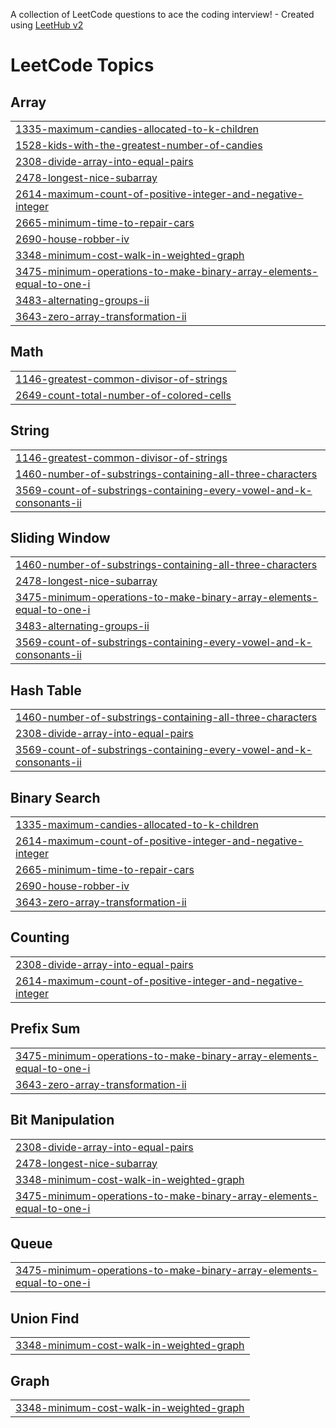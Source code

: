 A collection of LeetCode questions to ace the coding interview! - Created using [LeetHub v2](https://github.com/arunbhardwaj/LeetHub-2.0)
<!---LeetCode Topics Start-->
# LeetCode Topics
## Array
|  |
| ------- |
| [1335-maximum-candies-allocated-to-k-children](https://github.com/kvidheeshkumar/Leetcode/tree/master/1335-maximum-candies-allocated-to-k-children) |
| [1528-kids-with-the-greatest-number-of-candies](https://github.com/kvidheeshkumar/Leetcode/tree/master/1528-kids-with-the-greatest-number-of-candies) |
| [2308-divide-array-into-equal-pairs](https://github.com/kvidheeshkumar/Leetcode/tree/master/2308-divide-array-into-equal-pairs) |
| [2478-longest-nice-subarray](https://github.com/kvidheeshkumar/Leetcode/tree/master/2478-longest-nice-subarray) |
| [2614-maximum-count-of-positive-integer-and-negative-integer](https://github.com/kvidheeshkumar/Leetcode/tree/master/2614-maximum-count-of-positive-integer-and-negative-integer) |
| [2665-minimum-time-to-repair-cars](https://github.com/kvidheeshkumar/Leetcode/tree/master/2665-minimum-time-to-repair-cars) |
| [2690-house-robber-iv](https://github.com/kvidheeshkumar/Leetcode/tree/master/2690-house-robber-iv) |
| [3348-minimum-cost-walk-in-weighted-graph](https://github.com/kvidheeshkumar/Leetcode/tree/master/3348-minimum-cost-walk-in-weighted-graph) |
| [3475-minimum-operations-to-make-binary-array-elements-equal-to-one-i](https://github.com/kvidheeshkumar/Leetcode/tree/master/3475-minimum-operations-to-make-binary-array-elements-equal-to-one-i) |
| [3483-alternating-groups-ii](https://github.com/kvidheeshkumar/Leetcode/tree/master/3483-alternating-groups-ii) |
| [3643-zero-array-transformation-ii](https://github.com/kvidheeshkumar/Leetcode/tree/master/3643-zero-array-transformation-ii) |
## Math
|  |
| ------- |
| [1146-greatest-common-divisor-of-strings](https://github.com/kvidheeshkumar/Leetcode/tree/master/1146-greatest-common-divisor-of-strings) |
| [2649-count-total-number-of-colored-cells](https://github.com/kvidheeshkumar/Leetcode/tree/master/2649-count-total-number-of-colored-cells) |
## String
|  |
| ------- |
| [1146-greatest-common-divisor-of-strings](https://github.com/kvidheeshkumar/Leetcode/tree/master/1146-greatest-common-divisor-of-strings) |
| [1460-number-of-substrings-containing-all-three-characters](https://github.com/kvidheeshkumar/Leetcode/tree/master/1460-number-of-substrings-containing-all-three-characters) |
| [3569-count-of-substrings-containing-every-vowel-and-k-consonants-ii](https://github.com/kvidheeshkumar/Leetcode/tree/master/3569-count-of-substrings-containing-every-vowel-and-k-consonants-ii) |
## Sliding Window
|  |
| ------- |
| [1460-number-of-substrings-containing-all-three-characters](https://github.com/kvidheeshkumar/Leetcode/tree/master/1460-number-of-substrings-containing-all-three-characters) |
| [2478-longest-nice-subarray](https://github.com/kvidheeshkumar/Leetcode/tree/master/2478-longest-nice-subarray) |
| [3475-minimum-operations-to-make-binary-array-elements-equal-to-one-i](https://github.com/kvidheeshkumar/Leetcode/tree/master/3475-minimum-operations-to-make-binary-array-elements-equal-to-one-i) |
| [3483-alternating-groups-ii](https://github.com/kvidheeshkumar/Leetcode/tree/master/3483-alternating-groups-ii) |
| [3569-count-of-substrings-containing-every-vowel-and-k-consonants-ii](https://github.com/kvidheeshkumar/Leetcode/tree/master/3569-count-of-substrings-containing-every-vowel-and-k-consonants-ii) |
## Hash Table
|  |
| ------- |
| [1460-number-of-substrings-containing-all-three-characters](https://github.com/kvidheeshkumar/Leetcode/tree/master/1460-number-of-substrings-containing-all-three-characters) |
| [2308-divide-array-into-equal-pairs](https://github.com/kvidheeshkumar/Leetcode/tree/master/2308-divide-array-into-equal-pairs) |
| [3569-count-of-substrings-containing-every-vowel-and-k-consonants-ii](https://github.com/kvidheeshkumar/Leetcode/tree/master/3569-count-of-substrings-containing-every-vowel-and-k-consonants-ii) |
## Binary Search
|  |
| ------- |
| [1335-maximum-candies-allocated-to-k-children](https://github.com/kvidheeshkumar/Leetcode/tree/master/1335-maximum-candies-allocated-to-k-children) |
| [2614-maximum-count-of-positive-integer-and-negative-integer](https://github.com/kvidheeshkumar/Leetcode/tree/master/2614-maximum-count-of-positive-integer-and-negative-integer) |
| [2665-minimum-time-to-repair-cars](https://github.com/kvidheeshkumar/Leetcode/tree/master/2665-minimum-time-to-repair-cars) |
| [2690-house-robber-iv](https://github.com/kvidheeshkumar/Leetcode/tree/master/2690-house-robber-iv) |
| [3643-zero-array-transformation-ii](https://github.com/kvidheeshkumar/Leetcode/tree/master/3643-zero-array-transformation-ii) |
## Counting
|  |
| ------- |
| [2308-divide-array-into-equal-pairs](https://github.com/kvidheeshkumar/Leetcode/tree/master/2308-divide-array-into-equal-pairs) |
| [2614-maximum-count-of-positive-integer-and-negative-integer](https://github.com/kvidheeshkumar/Leetcode/tree/master/2614-maximum-count-of-positive-integer-and-negative-integer) |
## Prefix Sum
|  |
| ------- |
| [3475-minimum-operations-to-make-binary-array-elements-equal-to-one-i](https://github.com/kvidheeshkumar/Leetcode/tree/master/3475-minimum-operations-to-make-binary-array-elements-equal-to-one-i) |
| [3643-zero-array-transformation-ii](https://github.com/kvidheeshkumar/Leetcode/tree/master/3643-zero-array-transformation-ii) |
## Bit Manipulation
|  |
| ------- |
| [2308-divide-array-into-equal-pairs](https://github.com/kvidheeshkumar/Leetcode/tree/master/2308-divide-array-into-equal-pairs) |
| [2478-longest-nice-subarray](https://github.com/kvidheeshkumar/Leetcode/tree/master/2478-longest-nice-subarray) |
| [3348-minimum-cost-walk-in-weighted-graph](https://github.com/kvidheeshkumar/Leetcode/tree/master/3348-minimum-cost-walk-in-weighted-graph) |
| [3475-minimum-operations-to-make-binary-array-elements-equal-to-one-i](https://github.com/kvidheeshkumar/Leetcode/tree/master/3475-minimum-operations-to-make-binary-array-elements-equal-to-one-i) |
## Queue
|  |
| ------- |
| [3475-minimum-operations-to-make-binary-array-elements-equal-to-one-i](https://github.com/kvidheeshkumar/Leetcode/tree/master/3475-minimum-operations-to-make-binary-array-elements-equal-to-one-i) |
## Union Find
|  |
| ------- |
| [3348-minimum-cost-walk-in-weighted-graph](https://github.com/kvidheeshkumar/Leetcode/tree/master/3348-minimum-cost-walk-in-weighted-graph) |
## Graph
|  |
| ------- |
| [3348-minimum-cost-walk-in-weighted-graph](https://github.com/kvidheeshkumar/Leetcode/tree/master/3348-minimum-cost-walk-in-weighted-graph) |
<!---LeetCode Topics End-->
